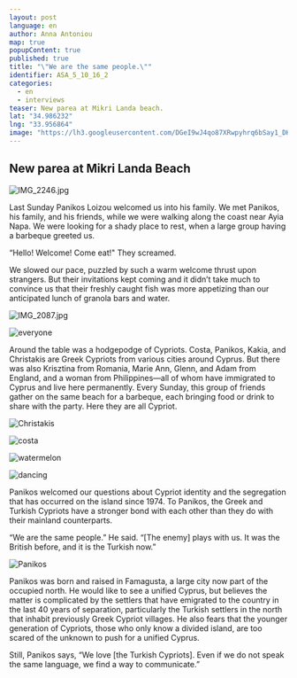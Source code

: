 ```yaml
---
layout: post
language: en
author: Anna Antoniou
map: true
popupContent: true
published: true
title: "\"We are the same people.\""
identifier: ASA_5_10_16_2
categories: 
  - en
  - interviews
teaser: New parea at Mikri Landa beach.
lat: "34.986232"
lng: "33.956864"
image: "https://lh3.googleusercontent.com/DGeI9wJ4qo87XRwpyhrq6bSay1_DKCVTgsKixNqq6rwwvGvaeOxZqKEG8vSWNZ6yfAyX9Ye5yepTGFmoYSXOC0TjnPlrhRo6jSdcUx89y9hmdc-MTwVX9e2pmmHaTgar2eQ0yeEXNzFjmIoqLihx64OH2oES3SJMjw6fKl4Hy3T5VLP3TvXLvvn8LEt66hvsD07S6R9puowNvz6iMaVkaO7iYRvaKWPfbpKBojOtZWBDNJpzirRypnZ8vQOVbwHeaxdPc9plkQXdoCkZziGb7cukg_rNkb5QaSc5pyFoahxoJAw959z0j6V_nJr5atV1DBmVOWtiZGsIDs78G4pvLkrVjZAOPVhJ5r4t_15gPJA0jwDRQwuKAuwWzt7nOJcLP8dXeX1wtbcr9NQFGVNL9yo_4gISr0SW84gW_mHUOg4YvpDZ3yt30xiwUvVLoXVusoc_UgDGGzgFwE4OqPSvRMD-5odH9SBezOoE8n4b2V5m9PZOVSsNjgeMJp_w2gpxCBJGxo1lWq8TjmzO0hEcgL0b7CONGoWrkze1EMXcjYlS_k2auTnRP5gaQEgU1P3hThx3X2KZXAmLrq9HNTpDLBOWJom9TQQ=w1916-h1276-no"
---
```

## New parea at Mikri Landa Beach

![IMG_2246.jpg]({{site.baseurl}}/media/IMG_2246.jpg)

Last Sunday Panikos Loizou welcomed us into his family.  We met Panikos, his family, and his friends, while we were walking along the coast near Ayia Napa.  We were looking for a shady place to rest, when a large group having a barbeque greeted us. 

“Hello! Welcome! Come eat!" They screamed.  

We slowed our pace, puzzled by such a warm welcome thrust upon strangers. But their invitations kept coming and it didn’t take much to convince us that their freshly caught fish was more appetizing than our anticipated lunch of granola bars and water. 

![IMG_2087.jpg]({{site.baseurl}}/media/IMG_2087.jpg)

![everyone](https://lh3.googleusercontent.com/82D8RnL5ORk3ZWww5gy9XTCJtCXPFJOUriYNO_ivNKWd13pxOEVBeiAu4IYqSldG1F4z83wMestu1EAXg0XTBB1mstQNwxC7YnJRZK4LsVFmRB17xXxWVNxdkEhOo4vNJmIvnFe6tNEzJ-M7j9Dh0Bt3qlr7RHOR3AR-HLK580BRE0VXiBogcB8NtNwGG35Rt-F1tJGQ1b8Q8eCvP-2GDG-byQ-2WJJfq6uDM3dl2gGeMlVzO3xvSJSeuU0GYIYeOV6Kt_B12h9UQZvieT_C3jgk-1Foa0V1Q1eCq-Jkuj_08FXT8nONKELlTFjrxAVVmyoOfSTJLBYasjkYaWf4AVMoa102reM3LRR7xm6KSPuH4iUyyW479WnOUGCP01lFaudaMsBve-RUwUm-IR286-SdIau4A_cV8vX8jX4kzKB685K_4oCHq0m6Qv7YgU89FbORBYnCHQNjg_m3Wag14mGSqB_zf1riPGZQxzt_su24he8udlqWatRyIfQqiEk3okQObpJJb90MLm53XuL0rnI2Hu-DSNBhHlZlBCEJMe37F73OlDdPDmp-oXqaSoVYCMX3ce9fEUa8edS2R4TZxhdxjpr6Ptg=w1916-h1276-no)

Around the table was a hodgepodge of Cypriots. Costa, Panikos, Kakia, and Christakis are Greek Cypriots from various cities around Cyprus. But there was also Krisztina from Romania, Marie Ann, Glenn, and Adam from England, and a woman from Philippines—all of whom have immigrated to Cyprus and live here permanently. Every Sunday, this group of friends gather on the same beach for a barbeque, each bringing food or drink to share with the party. Here they are all Cypriot. 

![Christakis](https://lh3.googleusercontent.com/DGeI9wJ4qo87XRwpyhrq6bSay1_DKCVTgsKixNqq6rwwvGvaeOxZqKEG8vSWNZ6yfAyX9Ye5yepTGFmoYSXOC0TjnPlrhRo6jSdcUx89y9hmdc-MTwVX9e2pmmHaTgar2eQ0yeEXNzFjmIoqLihx64OH2oES3SJMjw6fKl4Hy3T5VLP3TvXLvvn8LEt66hvsD07S6R9puowNvz6iMaVkaO7iYRvaKWPfbpKBojOtZWBDNJpzirRypnZ8vQOVbwHeaxdPc9plkQXdoCkZziGb7cukg_rNkb5QaSc5pyFoahxoJAw959z0j6V_nJr5atV1DBmVOWtiZGsIDs78G4pvLkrVjZAOPVhJ5r4t_15gPJA0jwDRQwuKAuwWzt7nOJcLP8dXeX1wtbcr9NQFGVNL9yo_4gISr0SW84gW_mHUOg4YvpDZ3yt30xiwUvVLoXVusoc_UgDGGzgFwE4OqPSvRMD-5odH9SBezOoE8n4b2V5m9PZOVSsNjgeMJp_w2gpxCBJGxo1lWq8TjmzO0hEcgL0b7CONGoWrkze1EMXcjYlS_k2auTnRP5gaQEgU1P3hThx3X2KZXAmLrq9HNTpDLBOWJom9TQQ=w1916-h1276-no)

![costa](https://lh3.googleusercontent.com/iP8kLXNlwc_flWNlJwai9LoLDO-85CtbJuBhPjvv3clPbaLQp9aE5kwnT2ZUc5a97A8pY65k8MyWj9-3sMXfsP9K0T_hMGqLruwmst6ZW_GtL07XZIMkxEAipykh8saO9mdluHEvfWPHed3JlfkL20DOy_yJ_eFolVpG4EBIRAA63RGatawRm1ixf4eFVOgytt7plhz_9-kzK_2A20Nj49s7aDR6RLOs1Zm1YX7k2CMACaFIEniUwWAFsiHafdA_8zrTIXj1P8JFCI2DBKwiIm6dF0cmaVKnAYy3PsWM4qt6EAwFr1xsmTgt__w40yADfadCrr2mQCGvpODbTq4k2M4cE22_R2Wk6RZUVRlSpIXrR72YbDsXZyXjm4v5hbcaiRYtyyCwiU5YfVBz24GJ3wmlYK5k847rtQmxOuixf2ka1FW7A5tmaUJgOrplz0P7rdeHv1CMQaRffo1eaJO2Y7Q8UgUSPbP71Tt9PfVE10bJ2-tY1Mq-oFDfSnQI6RICyaUX8v8sUpJ3fXaIH1pXiJfLRRIALccJ_Guxh-prTvH75W_P717qfU0ihgAr7Kxf02kU-sN5rSz_4bYulMQAqLbjA1ICc7c=w1916-h1276-no)

![watermelon](https://lh3.googleusercontent.com/RQyFC1OCUdxZemelA3YpVTSIMdBexaS0FYE87C8kxkjvy-RROlUTIvS0rvUTXVWNQx5YhK-UG5OqfhX4GWUVextKmWy7FHF4xTA9jPT2AvV7dtz6MVltg1qh4NzBr1gAYbPF61JDKm46QTAZa_PP_dJVjBESPgAB6eJZJCRWWToIztxD0hwQjCIz0qyXGEQsGGB52anAoCrzCtqBNjlFloix2GbMHHvPC9I6pvgW_L5MptTZsIKHrSvLsmjWnubfNmX6CX3S5YLEUqUlrESGqbG--V54oDQFS_KgTtiuaZvDk48SYgNywgsMvjkxXFW9PSFr2ZZVmykJzGFUwikxLUCLr9UHLjxd5QRGIGpLiEc3Q9W0PsvyFcyaz9xnAO-0AP4kTLhxS090Eckcx3XNcn0jqHizOfyuG1CkcNFmu4b59zxJ8H3pxj2-2uscLfDrw3UnoxoBlYnPnPQ6YoBE1Mh1cVjqcG8pvQ38UYfSbEQBldF8cShlS8RNUs-gQ7VUhLr55IYb2d3G_pxXPqh7odsNIOrN52ZDAvPLggGid8wBoLsm6biAz6wE4becKx8SLp9YcsrENGGgcHo_SnDL6swb83vQfDA=w1916-h1276-no)

![dancing](https://lh3.googleusercontent.com/M2EbI30ZLbkPn1Br7aK7_1V2bzDhIYO8kn0g1FyuH5mjxdH-72RtufOhhFVzM3ZbhASxgiXF5677Ya4UU__PtpecJZ5cF4bapWRp2-IudmRWc4KuqMlS5JtdxHvfDfSr761CrSAbKuHkW38zdtJDWZA70dLmB9b3ulxRU7bFvTELPU0c3gjwyIknXWpIcN7Yf4VaBmFWDWJ33kualYrJFMkdpLg3O1Izq5Is3upC1NYnw4wra-FMEvXbnIDiYPYNysbwUXZ40w-HxQbnMWoGu_e9rpuoD-2cI7DCBkc4klRl9BX9AekrTcz12vaVrLL5xJZrl55UEg2ZtnTJXqejb1l4lBvVSxSJcg5amXEYgTNY_NrSEcNd6QxMzZc_UcLSepJa1eSf1yqnfU4zEDCJvCF49UkKsG9L3crn1PLPbG997u23rtc5L6NQ0eid-VokhALvRd5fIXUmvvafrmC8OC5QSnaw00f58RkOdfD4MSvK_xMKe61ctXNTCXPvzP0PjRK138NKukUAogpMSrR_SMfEnLm3wxQz4fk-Jl9uD_gwZSyuO0cL1t-x-xDurbsB87rPsNcbe5iYVjSCEy5n9YFCYHu6qFc=w1914-h1276-no)

Panikos welcomed our questions about Cypriot identity and the segregation that has occurred on the island since 1974. To Panikos, the Greek and Turkish Cypriots have a stronger bond with each other than they do with their mainland counterparts. 

“We are the same people.” He said.  “[The enemy] plays with us. It was the British before, and it is the Turkish now.”

![Panikos](https://lh3.googleusercontent.com/SB_Uckn96dG7djYJbgh3VSL2ylJDRkGTq6HLpl6Ub6AwxWXSTTVbPYZnTga02XSGhpyiP4jIUZJrAnL90JqS10UiBxuJra6tQJeRFGlZ5E0xcCzfAERtgJjDhC_kjyUI5b83gi8ZruNYtzFcnY6mkWNO1zCp5tE-fDrk68Vj10Whk0RuxyjciCLSXlI72OOlCFHZDKGuqw8NWwTn9a3yHO4a34J3q22GwG-7G82GdO_dpUqEBzSQqJKFY0mdnNtL9K4NnjudMpqTTgxtatYlZxVgLBPNgyj9FTahcTkaqWOXxgl10aZCF3QeVW2U9kKwnosxNJghVvOpg0JwUfvdg6s645zv4EEUgo1srhDnxJqqji3Ed8TgOHJYvhlFRXlplz67HpJF8ptOeM_zL-19NFLk1ZfCGLG1J1PJpSpD6KL5TFpAQemOm3yxPIAuAc1XwJojK54q3ILrDNdh0Lbv41g7YtbOvkwMR6sUqJDH6BCNx6_zv5U6DtXLAaLXiaaTPjZog4Dm2I3H2xZjoOqvefZ2lmVvVy4YBHidl3rvDjsmmR9kJlGuUH0WbPQkuBXUiUZPZuuIZ9ZXpZHl_tkoVBl8ZhWrGnA=w1916-h1276-no)

Panikos was born and raised in Famagusta, a large city now part of the occupied north.  He would like to see a unified Cyprus, but believes the matter is complicated by the settlers that have emigrated to the country in the last 40 years of separation, particularly the Turkish settlers in the north that inhabit previously Greek Cypriot villages. He also fears that the younger generation
 of Cypriots, those who only know a divided island, are too scared of the unknown to push for a unified Cyprus. 

Still, Panikos says, “We love [the Turkish Cypriots]. Even if we do not speak the same language, we find a way to communicate.”
